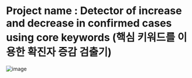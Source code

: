 # Project name : Detector of increase and decrease in confirmed cases using core keywords  (핵심 키워드를 이용한 확진자 증감 검출기)

![image](https://github.com/KimGiHu/Covid-19-tasks/assets/88769506/4efc4411-97d4-4773-a0a8-af3d4ed6d962)

